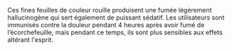 Ces fines feuilles de couleur rouille produisent une fumée légèrement hallucinogène qui sert également de puissant sédatif. Les utilisateurs sont immunisés contre la douleur pendant 4 heures après avoir fumé de l’écorchefeuille, mais pendant ce temps, ils sont plus sensibles aux effets altérant l'esprit. 
